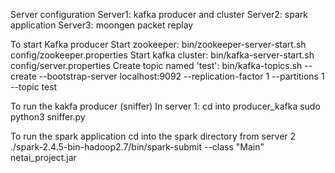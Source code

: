 Server configuration
Server1: kafka producer and cluster
Server2: spark application
Server3: moongen packet replay

To start Kafka producer
Start zookeeper:
bin/zookeeper-server-start.sh config/zookeeper.properties
Start kafka cluster:
bin/kafka-server-start.sh config/server.properties
Create topic named 'test':
bin/kafka-topics.sh --create --bootstrap-server localhost:9092 --replication-factor 1 --partitions 1 --topic test

To run the kakfa producer (sniffer)
In server 1: 
cd into producer_kafka
sudo python3 sniffer.py

To run the spark application
cd into the spark directory from server 2
./spark-2.4.5-bin-hadoop2.7/bin/spark-submit --class "Main" netai_project.jar 
